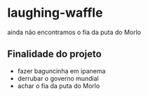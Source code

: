 # laughing-waffle
ainda não encontramos o fia da puta do Morlo

## Finalidade do projeto
- fazer baguncinha em ipanema
- derrubar o governo mundial
- achar o fia da puta do Morlo
